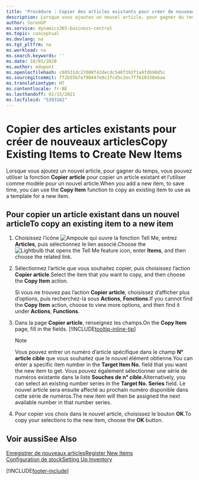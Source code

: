 ```yaml
---
title: 'Procédure : Copier des articles existants pour créer de nouveaux articles'
description: Lorsque vous ajoutez un nouvel article, pour gagner du temps, vous pouvez utiliser la fonction Copier article pour copier un article existant et l’utiliser comme modèle pour un nouvel article.
author: SorenGP
ms.service: dynamics365-business-central
ms.topic: conceptual
ms.devlang: na
ms.tgt_pltfrm: na
ms.workload: na
ms.search.keywords: ''
ms.date: 10/01/2020
ms.author: edupont
ms.openlocfilehash: c60531dc27008f42decdc540f392f1a9fdb90d5c
ms.sourcegitcommit: ff2b55b7e790447e0c1fcd5c2ec7f7610338ebaa
ms.translationtype: HT
ms.contentlocale: fr-BE
ms.lasthandoff: 02/15/2021
ms.locfileid: "5393162"
---
```

# <a name="copy-existing-items-to-create-new-items"></a><span data-ttu-id="6517d-103">Copier des articles existants pour créer de nouveaux articles</span><span class="sxs-lookup"><span data-stu-id="6517d-103">Copy Existing Items to Create New Items</span></span>

<span data-ttu-id="6517d-104">Lorsque vous ajoutez un nouvel article, pour gagner du temps, vous pouvez utiliser la fonction **Copier article** pour copier un article existant et l’utiliser comme modèle pour un nouvel article.</span><span class="sxs-lookup"><span data-stu-id="6517d-104">When you add a new item, to save time, you can use the **Copy Item** function to copy an existing item to use as a template for a new item.</span></span>  

## <a name="to-copy-an-existing-item-to-a-new-item"></a><span data-ttu-id="6517d-105">Pour copier un article existant dans un nouvel article</span><span class="sxs-lookup"><span data-stu-id="6517d-105">To copy an existing item to a new item</span></span>

1. <span data-ttu-id="6517d-106">Choisissez l’icône ![Ampoule qui ouvre la fonction Tell Me](media/ui-search/search_small.png "Dites-moi ce que vous voulez faire"), entrez **Articles**, puis sélectionnez le lien associé.</span><span class="sxs-lookup"><span data-stu-id="6517d-106">Choose the ![Lightbulb that opens the Tell Me feature](media/ui-search/search_small.png "Tell me what you want to do") icon, enter **Items**, and then choose the related link.</span></span>  
2. <span data-ttu-id="6517d-107">Sélectionnez l’article que vous souhaitez copier, puis choisissez l’action **Copier article**.</span><span class="sxs-lookup"><span data-stu-id="6517d-107">Select the item that you want to copy, and then choose the **Copy Item** action.</span></span>  

    <span data-ttu-id="6517d-108">Si vous ne trouvez pas l’action **Copier article**, choisissez d’afficher plus d’options, puis recherchez-la sous **Actions**, **Fonctions**.</span><span class="sxs-lookup"><span data-stu-id="6517d-108">If you cannot find the **Copy Item** action, choose to view more options, and then find it under **Actions**, **Functions**.</span></span>  

3. <span data-ttu-id="6517d-109">Dans la page **Copier article**, renseignez les champs.</span><span class="sxs-lookup"><span data-stu-id="6517d-109">On the **Copy Item** page, fill in the fields.</span></span> [!INCLUDE[tooltip-inline-tip](includes/tooltip-inline-tip_md.md)]

    > [!NOTE]  
    > <span data-ttu-id="6517d-110">Vous pouvez entrer un numéro d’article spécifique dans le champ **N° article cible** que vous souhaitez que le nouvel élément obtienne.</span><span class="sxs-lookup"><span data-stu-id="6517d-110">You can enter a specific item number in the **Target Item No.** field that you want the new item to get.</span></span> <span data-ttu-id="6517d-111">Vous pouvez également sélectionner une série de numéros existante dans la liste **Souches de n° cible**.</span><span class="sxs-lookup"><span data-stu-id="6517d-111">Alternatively, you can select an existing number series in the **Target No. Series** field.</span></span> <span data-ttu-id="6517d-112">Le nouvel article sera ensuite affecté au prochain numéro disponible dans cette série de numéros.</span><span class="sxs-lookup"><span data-stu-id="6517d-112">The new item will then be assigned the next available number in that number series.</span></span>  

4. <span data-ttu-id="6517d-113">Pour copier vos choix dans le nouvel article, choisissez le bouton **OK**.</span><span class="sxs-lookup"><span data-stu-id="6517d-113">To copy your selections to the new item, choose the **OK** button.</span></span>  

## <a name="see-also"></a><span data-ttu-id="6517d-114">Voir aussi</span><span class="sxs-lookup"><span data-stu-id="6517d-114">See Also</span></span>

[<span data-ttu-id="6517d-115">Enregistrer de nouveaux articles</span><span class="sxs-lookup"><span data-stu-id="6517d-115">Register New Items</span></span>](inventory-how-register-new-items.md)  
[<span data-ttu-id="6517d-116">Configuration de stock</span><span class="sxs-lookup"><span data-stu-id="6517d-116">Setting Up Inventory</span></span>](inventory-setup-inventory.md)  


[!INCLUDE[footer-include](includes/footer-banner.md)]